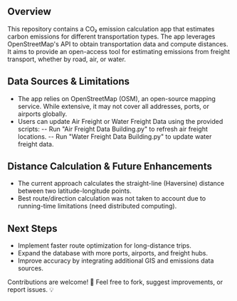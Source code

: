 ## Overview
This repository contains a CO₂ emission calculation app that estimates carbon emissions for different transportation types. The app leverages OpenStreetMap's API to obtain transportation data and compute distances. It aims to provide an open-access tool for estimating emissions from freight transport, whether by road, air, or water.

## Data Sources & Limitations
- The app relies on OpenStreetMap (OSM), an open-source mapping service. While extensive, it may not cover all addresses, ports, or airports globally.
- Users can update Air Freight or Water Freight Data using the provided scripts:
-- Run "Air Freight Data Building.py" to refresh air freight locations.
-- Run "Water Freight Data Building.py" to update water freight data.
  
## Distance Calculation & Future Enhancements
- The current approach calculates the straight-line (Haversine) distance between two latitude-longitude points.
- Best route/direction calculation was not taken to account due to running-time limitations (need distributed computing).


## Next Steps
- Implement faster route optimization for long-distance trips.
- Expand the database with more ports, airports, and freight hubs.
- Improve accuracy by integrating additional GIS and emissions data sources.
  
Contributions are welcome! 🚀 Feel free to fork, suggest improvements, or report issues. 💡
